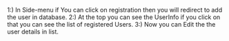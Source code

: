 1:) In Side-menu if You can click on registration then you will redirect to add the user in database. 
2:) At the top you can see the UserInfo if you click on that you can see the list of registered Users.
3:) Now you can Edit the the user details in list.
